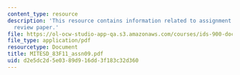 ```yaml
---
content_type: resource
description: 'This resource contains information related to assignment 9: critical
  review paper.'
file: https://ol-ocw-studio-app-qa.s3.amazonaws.com/courses/ids-900-doctoral-seminar-in-engineering-systems-fall-2011/d2e5dc2d5e0389d916dd3f183c32d360_MITESD_83F11_assn09.pdf
file_type: application/pdf
resourcetype: Document
title: MITESD_83F11_assn09.pdf
uid: d2e5dc2d-5e03-89d9-16dd-3f183c32d360
---
```

